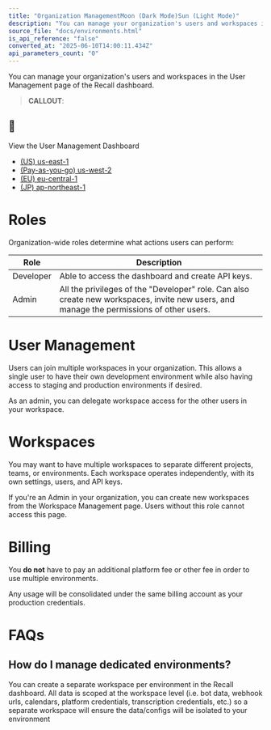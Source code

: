 ```yaml
---
title: "Organization ManagementMoon (Dark Mode)Sun (Light Mode)"
description: "You can manage your organization's users and workspaces in the User Management page of the Recall dashboard. 📘 View the User Management Dashboard: (US) us-east-1 (Pay-as-you-go) us-west-2 (EU) eu-central-1 (JP) ap-northeast-1 Roles Organization-wide roles determine what actions users can perform: R..."
source_file: "docs/environments.html"
is_api_reference: "false"
converted_at: "2025-06-10T14:00:11.434Z"
api_parameters_count: "0"
---
```

You can manage your organization's users and workspaces in the User Management page of the Recall dashboard.

> **CALLOUT**:

## 📘

View the User Management Dashboard
- [(US) us-east-1](https://us-east-1.recall.ai/dashboard/team)
- [(Pay-as-you-go) us-west-2](https://us-west-2.recall.ai/dashboard/team)
- [(EU) eu-central-1](https://eu-central-1.recall.ai/dashboard/team)
- [(JP) ap-northeast-1](https://ap-northeast-1.recall.ai/dashboard/team)

# Roles

[](#roles)

Organization-wide roles determine what actions users can perform:

| Role | Description |
| --- | --- |
| Developer | Able to access the dashboard and create API keys. |
| Admin | All the privileges of the "Developer" role. Can also create new workspaces, invite new users, and manage the permissions of other users. |

# User Management

[](#user-management)

Users can join multiple workspaces in your organization. This allows a single user to have their own development environment while also having access to staging and production environments if desired.

As an admin, you can delegate workspace access for the other users in your workspace.

# Workspaces

[](#workspaces)

You may want to have multiple workspaces to separate different projects, teams, or environments. Each workspace operates independently, with its own settings, users, and API keys.

If you're an Admin in your organization, you can create new workspaces from the Workspace Management page. Users without this role cannot access this page.

# Billing

[](#billing)

You **do not** have to pay an additional platform fee or other fee in order to use multiple environments.

Any usage will be consolidated under the same billing account as your production credentials.

# FAQs

[](#faqs)

## How do I manage dedicated environments?

[](#how-do-i-manage-dedicated-environments)

You can create a separate workspace per environment in the Recall dashboard. All data is scoped at the workspace level (i.e. bot data, webhook urls, calendars, platform credentials, transcription credentials, etc.) so a separate workspace will ensure the data/configs will be isolated to your environment
